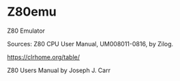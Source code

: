 # Z80emu
Z80 Emulator

Sources:
Z80 CPU User Manual, UM008011-0816, by Zilog.

https://clrhome.org/table/

Z80 Users Manual by Joseph J. Carr
